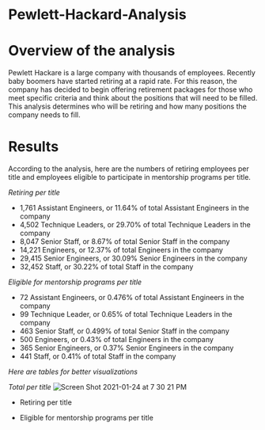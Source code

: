 # Pewlett-Hackard-Analysis
# Overview of the analysis

  Pewlett Hackare is a large company with thousands of employees. Recently baby boomers have started retiring at a rapid rate. For this reason, the company has decided to begin offering retirement packages for those who meet specific criteria and think about the positions that will need to be filled. This analysis determines who will be retiring and how many positions the company needs to fill. 

# Results
According to the analysis, here are the numbers of retiring employees per title and employees eligible to participate in mentorship programs per title.

_Retiring per title_

  * 1,761 Assistant Engineers, or 11.64% of total Assistant Engineers in the company   
  * 4,502 Technique Leaders, or 29.70% of total Technique Leaders in the company 
  * 8,047 Senior Staff, or 8.67% of total Senior Staff in the company  
  * 14,221 Engineers, or 12.37% of total Engineers in the company 
  * 29,415 Senior Engineers, or 30.09% Senior Engineers  in the company 
  * 32,452 Staff, or 30.22% of total Staff in the company 

_Eligible for mentorship programs per title_

  * 72  Assistant Engineers, or 0.476%  of total Assistant Engineers in the company   
  * 99 Technique Leader, or 0.65% of total Technique Leaders in the company  
  * 463 Senior Staff, or 0.499% of total Senior Staff in the company 
  * 500 Engineers, or 0.43% of total Engineers in the company 
  * 365 Senior Engineers, or 0.37% Senior Engineers  in the company 
  * 441 Staff, or 0.41% of total Staff in the company 
  
  _Here are tables for better visualizations_
  
   _Total per title_ 
  ![Screen Shot 2021-01-24 at 7 30 21 PM](https://user-images.githubusercontent.com/74740339/105648664-a4de8680-5e7a-11eb-9177-1a0ae331512b.png)
  
  * Retiring per title
  
  * Eligible for mentorship programs per title


